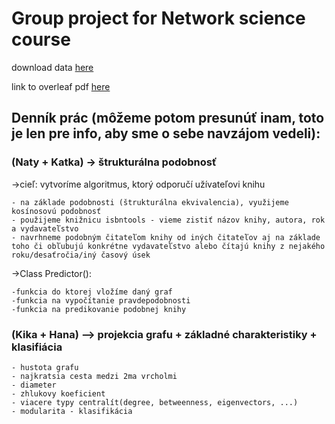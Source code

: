 # Group project for Network science course


download data [here](https://nrvis.com/download/data/dynamic/rec-amz-Books.zip)

link to overleaf pdf [here](https://www.overleaf.com/7695275431ghcqqqzqrwhp)


## Denník prác (môžeme potom presunúť inam, toto je len pre info, aby sme o sebe navzájom vedeli):

### (Naty + Katka) -> štrukturálna podobnosť 
->cieľ: vytvoríme algoritmus, ktorý odporučí užívateľovi knihu 

    - na základe podobnosti (štrukturálna ekvivalencia), využijeme kosínosovú podobnosť
    - použijeme knižnicu isbntools - vieme zistiť názov knihy, autora, rok a vydavateľstvo 
    - navrhneme podobným čitateľom knihy od iných čitateľov aj na základe toho či obľubujú konkrétne vydavateľstvo alebo čítajú knihy z nejakého roku/desaťročia/iný časový úsek 
    
    
->Class Predictor():

    -funkcia do ktorej vložíme daný graf 
    -funkcia na vypočítanie pravdepodobnosti
    -funkcia na predikovanie podobnej knihy 


### (Kika + Hana) –> projekcia grafu + základné charakteristiky + klasifiácia
    - hustota grafu
    - najkratsia cesta medzi 2ma vrcholmi
    - diameter
    - zhlukovy koeficient
    - viacere typy centralít(degree, betweenness, eigenvectors, ...)
    - modularita - klasifikácia
